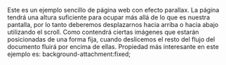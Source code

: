 Este es un ejemplo sencillo de página web con efecto parallax.
La página tendrá una altura suficiente para ocupar más allá de lo
que es nuestra pantalla, por lo tanto deberemos desplazarnos hacia arriba
o hacia abajo utilizando el scroll. Como contendrá ciertas imágenes
que estarán posicionadas de una forma fija, cuando deslicemos el resto del flujo del
documento fluirá por encima de ellas.
Propiedad más interesante en este ejemplo es:
background-attachment:fixed;